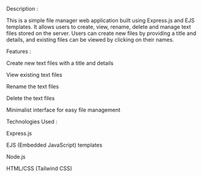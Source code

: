 Description :

This is a simple file manager web application built using Express.js and EJS templates. It allows users to create, view, rename, delete and manage text files stored on the server. Users can create new files by providing a title and details, and existing files can be viewed by clicking on their names.

Features :

Create new text files with a title and details 

View existing text files

Rename the text files

Delete the text files

Minimalist interface for easy file management  



Technologies Used :

Express.js

EJS (Embedded JavaScript) templates

Node.js

HTML/CSS (Tailwind CSS)
